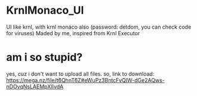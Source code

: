# KrnlMonaco_UI
UI like krnl, with krnl monaco also (password: detdom, you can check code for viruses)
Maded by me, inspired from Krnl Executor

# am i so stupid?
yes, cuz i don't want to upload all files.
so, link to download: https://mega.nz/file/t6QhnT6Z#eWuPz3BntcFvQIW-dGe2AQws-nDOvqNsLAEMpXIIvdA
